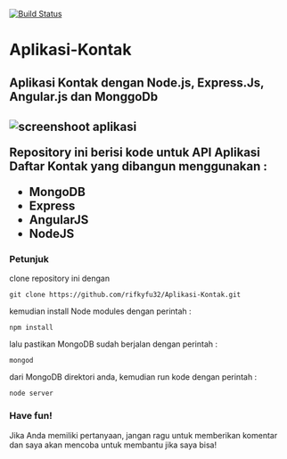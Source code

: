 [![Build Status](https://travis-ci.org/rifkyfu32/Aplikasi-Kontak.svg?branch=master)](https://travis-ci.org/rifkyfu32/Aplikasi-Kontak)

# Aplikasi-Kontak
<h2>Aplikasi Kontak dengan Node.js, Express.Js, Angular.js dan MonggoDb<h2/>
<img src="http://i1318.photobucket.com/albums/t650/rifky2fuady/Repository/Screenshot%20from%202016-03-28%20144800_zpswvuhy0pa.png" alt="screenshoot aplikasi">

Repository ini berisi kode untuk API Aplikasi  Daftar Kontak yang dibangun menggunakan :
<ul>
<li>MongoDB</li>
<li>Express</li>
<li>AngularJS</li>
<li>NodeJS</li>
</ul>

<h3>Petunjuk</h3>

clone repository ini dengan  

    git clone https://github.com/rifkyfu32/Aplikasi-Kontak.git

kemudian install Node modules dengan perintah :

    npm install

lalu pastikan MongoDB sudah berjalan dengan perintah :

    mongod

dari MongoDB direktori anda, kemudian run kode dengan perintah : 

    node server

<h3>Have fun!</h3>

Jika Anda memiliki pertanyaan, jangan ragu untuk memberikan komentar dan saya akan mencoba untuk membantu jika saya bisa!
